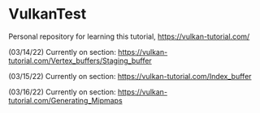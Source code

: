 # VulkanTest
Personal repository for learning this tutorial, https://vulkan-tutorial.com/

(03/14/22) Currently on section: https://vulkan-tutorial.com/Vertex_buffers/Staging_buffer

(03/15/22) Currently on section: https://vulkan-tutorial.com/Index_buffer

(03/16/22) Currently on section: https://vulkan-tutorial.com/Generating_Mipmaps

